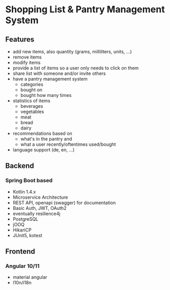 # Shopping List & Pantry Management System

## Features

* add new items, also quantity (grams, milliliters, units, ...)
* remove items
* modify items
* provide a list of items so a user only needs to click on them
* share list with someone and/or invite others
* have a pantry management system
  * categories
  * bought on
  * bought how many times
* statistics of items
  * beverages
  * vegetables
  * meat
  * bread
  * dairy
* recommendations based on
  * what's in the pantry and
  * what a user recently/oftentimes used/bought
* language support (de, en, ...)

## Backend

### Spring Boot based

* Kotlin 1.4.x
* Microservice Architecture
* REST API, openapi (swagger) for documentation
* Basic Auth, JWT, OAuth2
* eventually resilience4j
* PostgreSQL
* jOOQ
* HikariCP
* JUnit5, kotest

## Frontend

### Angular 10/11

* material angular
* l10n/i18n


